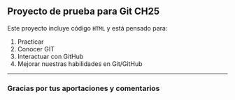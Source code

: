 ## Proyecto de prueba para Git CH25

Este proyecto incluye código `HTML` y está pensado para: 
1. Practicar 
2. Conocer GIT 
3. Interactuar con GitHub
4. Mejorar nuestras habilidades en Git/GitHub
---
 ### Gracias por tus aportaciones y comentarios
